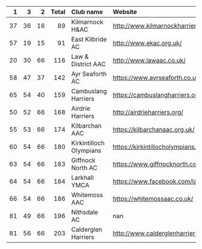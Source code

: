 |   1 |   3 |   2 |   Total | Club name               | Website                                    |
|----:|----:|----:|--------:|:------------------------|:-------------------------------------------|
|  37 |  36 |  16 |      89 | Kilmarnock H&AC         | http://www.kilmarnockharriers.com/         |
|  57 |  19 |  15 |      91 | East Kilbride AC        | http://www.ekac.org.uk/                    |
|  20 |  30 |  66 |     116 | Law & District AAC      | http://www.lawaac.co.uk/                   |
|  58 |  47 |  37 |     142 | Ayr Seaforth AC         | https://www.ayrseaforth.co.uk/             |
|  65 |  54 |  40 |     159 | Cambuslang Harriers     | https://cambuslangharriers.org/            |
|  50 |  52 |  66 |     168 | Airdrie Harriers        | http://airdrieharriers.org/                |
|  55 |  53 |  66 |     174 | Kilbarchan AAC          | https://kilbarchanaac.org.uk/              |
|  60 |  54 |  66 |     180 | Kirkintilloch Olympians | https://kirkintillocholympians.co.uk/      |
|  63 |  54 |  66 |     183 | Giffnock North AC       | https://www.giffnocknorth.co.uk/           |
|  64 |  54 |  66 |     184 | Larkhall YMCA           | https://www.facebook.com/larkhallharriers/ |
|  66 |  54 |  66 |     186 | Whitemoss AAC           | https://whitemossaac.co.uk/                |
|  81 |  49 |  66 |     196 | Nithsdale AC            | nan                                        |
|  81 |  56 |  66 |     203 | Calderglen Harriers     | http://www.calderglenharriers.org.uk/      |